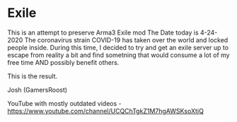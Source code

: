 # Exile
This is an attempt to preserve Arma3 Exile mod
The Date today is 4-24-2020 The coronavirus strain COVID-19 has taken over the world and locked people inside. 
During this time, I decided to try and get an exile server up to escape from reality a bit and find sometning that would consume a lot of my free time AND possibly benefit others.

This is the result.

Josh (GamersRoost)


YouTube with mostly outdated videos - https://www.youtube.com/channel/UCQChTgkZ1M7hgAWSKsoXtjQ
